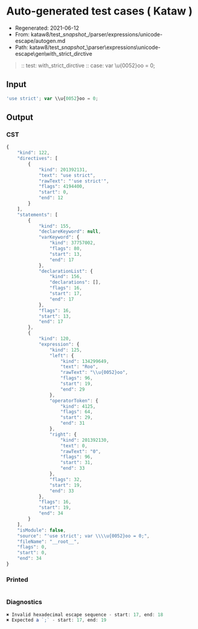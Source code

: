 # Auto-generated test cases ( Kataw )
- Regenerated: 2021-06-12
- From: kataw8/test\__snapshot__/parser/expressions/unicode-escape/autogen.md
- Path: kataw8/test\__snapshot__\parser\expressions\unicode-escape\gen\with_strict_dirctive
> :: test: with_strict_dirctive
> :: case: var \\u{0052}oo = 0;
## Input

`````js
'use strict'; var \\u{0052}oo = 0;
`````
## Output

### CST

```javascript
{
    "kind": 122,
    "directives": [
        {
            "kind": 201392131,
            "text": "use strict",
            "rawText": "'use strict'",
            "flags": 4194400,
            "start": 0,
            "end": 12
        }
    ],
    "statements": [
        {
            "kind": 155,
            "declareKeyword": null,
            "varKeyword": {
                "kind": 37757002,
                "flags": 80,
                "start": 13,
                "end": 17
            },
            "declarationList": {
                "kind": 156,
                "declarations": [],
                "flags": 16,
                "start": 17,
                "end": 17
            },
            "flags": 16,
            "start": 13,
            "end": 17
        },
        {
            "kind": 120,
            "expression": {
                "kind": 125,
                "left": {
                    "kind": 134299649,
                    "text": "Roo",
                    "rawText": "\\u{0052}oo",
                    "flags": 96,
                    "start": 19,
                    "end": 29
                },
                "operatorToken": {
                    "kind": 4125,
                    "flags": 64,
                    "start": 29,
                    "end": 31
                },
                "right": {
                    "kind": 201392130,
                    "text": 0,
                    "rawText": "0",
                    "flags": 96,
                    "start": 31,
                    "end": 33
                },
                "flags": 32,
                "start": 19,
                "end": 33
            },
            "flags": 16,
            "start": 19,
            "end": 34
        }
    ],
    "isModule": false,
    "source": "'use strict'; var \\\\u{0052}oo = 0;",
    "fileName": "__root__",
    "flags": 0,
    "start": 0,
    "end": 34
}
```

### Printed

```javascript

```

### Diagnostics

```javascript
✖ Invalid hexadecimal escape sequence - start: 17, end: 18
✖ Expected a `;` - start: 17, end: 19

```

